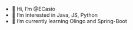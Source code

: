 - 👋 Hi, I’m @ECasio
- 👀 I’m interested in Java, JS, Python
- 🌱 I’m currently learning Olingo and Spring-Boot
